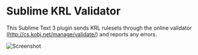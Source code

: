 Sublime KRL Validator
=====================

This Sublime Text 3 plugin sends KRL rulesets through the online validator (http://cs.kobj.net/manage/validate/) and reports any errors.

![Screenshot](http://i.imgur.com/8ZnvHfT.png)
